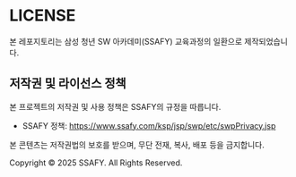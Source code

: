 # LICENSE

본 레포지토리는 삼성 청년 SW 아카데미(SSAFY) 교육과정의 일환으로 제작되었습니다.

## 저작권 및 라이선스 정책

본 프로젝트의 저작권 및 사용 정책은 SSAFY의 규정을 따릅니다.
- SSAFY 정책: https://www.ssafy.com/ksp/jsp/swp/etc/swpPrivacy.jsp

본 콘텐츠는 저작권법의 보호를 받으며, 무단 전재, 복사, 배포 등을 금지합니다.

Copyright © 2025 SSAFY. All Rights Reserved.